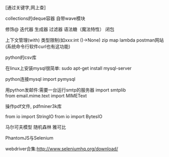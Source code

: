 [通过关键字,网上查]

collections的deque容器
自带wave模块

修饰@
迭代器
生成器
过滤器
语法糖（魔法特性）
闭包

上下文管理(with)
类型限制(如xxx:int   ()->None)
zip
map
lambda
postman网站(系统命令行软件curl也有这功能)

python的csv库

在linux上安装mysql很简单:
sudo apt-get install mysql-server

python连接mysql
import pymysql

用python发邮件:需要一台运行smtp的服务器
import  smtplib  
from email.mime.text import MIMEText

操作pdf文件, pdfminer3k库

from io import StringIO
from io import BytesIO

马尔可夫模型
随机森林
雅可比


PhantomJS与Selenium

webdriver合集:http://www.seleniumhq.org/download/